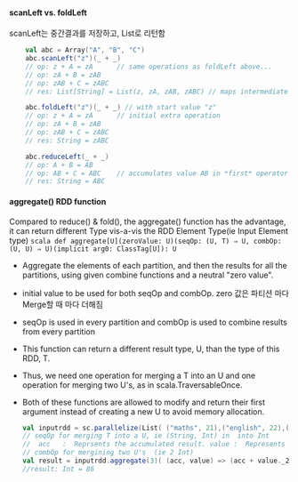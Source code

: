 #### scanLeft vs. foldLeft
scanLeft는 중간결과를 저장하고, List로 리턴함
```scala
    val abc = Array("A", "B", "C")
    abc.scanLeft("z")(_ + _)
    // op: z + A = zA      // same operations as foldLeft above...
    // op: zA + B = zAB
    // op: zAB + C = zABC
    // res: List[String] = List(z, zA, zAB, zABC) // maps intermediate results

    abc.foldLeft("z")(_ + _) // with start value "z"
    // op: z + A = zA      // initial extra operation
    // op: zA + B = zAB
    // op: zAB + C = zABC
    // res: String = zABC

    abc.reduceLeft(_ + _)
    // op: A + B = AB
    // op: AB + C = ABC    // accumulates value AB in *first* operator arg `res`
    // res: String = ABC
```
#### aggregate() RDD function
Compared to reduce() & fold(), the aggregate() function has the advantage, it can return different Type vis-a-vis the RDD Element Type(ie Input Element type)
    ```scala
    def aggregate[U](zeroValue: U)(seqOp: (U, T) ⇒ U, combOp: (U, U) ⇒ U)(implicit arg0: ClassTag[U]): U
    ```
* Aggregate the elements of each partition, and then the results for all the partitions, using given combine functions and a neutral "zero value".
* initial value to be used for both seqOp and combOp. zero 값은 파티션 마다 Merge할 때 마다 더해짐
* seqOp is used in every partition and combOp is used to combine results from every partition
* This function can return a different result type, U, than the type of this RDD, T.
* Thus, we need one operation for merging a T into an U and one operation for merging two U's, as in scala.TraversableOnce.
* Both of these functions are allowed to modify and return their first argument instead of creating a new U to avoid memory allocation.

    ```scala
    val inputrdd = sc.parallelize(List( ("maths", 21),("english", 22),("science", 31) ), 3)
    // seqOp for merging T into a U, ie (String, Int) in  into Int
    //  acc   :  Reprsents the accumulated result. value :  Represents the element in 'inputrdd' In our case this of type (String, Int)
    // combOp for mergining two U's  (ie 2 Int)
    val result = inputrdd.aggregate(3)( (acc, value) => (acc + value._2), (acc1, acc2) => (acc1 + acc2))
    //result: Int = 86
     ```